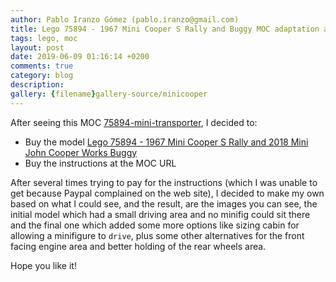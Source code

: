 ```yaml
---
author: Pablo Iranzo Gómez (pablo.iranzo@gmail.com)
title: Lego 75894 - 1967 Mini Cooper S Rally and Buggy MOC adaptation as Mini Transporter
tags: lego, moc
layout: post
date: 2019-06-09 01:16:14 +0200
comments: true
category: blog
description:
gallery: {filename}gallery-source/minicooper
---
```


After seeing this MOC [75894-mini-transporter](https://rebrickable.com/mocs/MOC-24636/Keep%20On%20Bricking/75894-mini-transporter/), I decided to:

- Buy the model [Lego 75894 - 1967 Mini Cooper S Rally and 2018 Mini John Cooper Works Buggy](https://amzn.to/2XB0peO)
- Buy the instructions at the MOC URL

After several times trying to pay for  the instructions (which I was unable to get because Paypal complained on the web site), I decided to make my own based on what I could see, and the result, are the images you can see, the initial model which had a small driving area and no minifig could sit there and the final one which added some more options like sizing cabin for allowing a minifigure to `drive`, plus some other alternatives for the front facing engine area and better holding of the rear wheels area.

Hope you like it!
